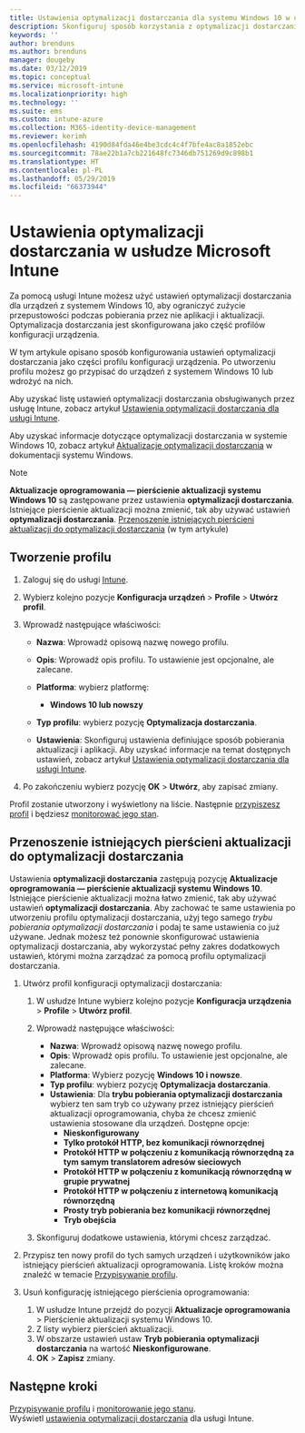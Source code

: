 ```yaml
---
title: Ustawienia optymalizacji dostarczania dla systemu Windows 10 w usłudze Microsoft Intune — Azure | Microsoft Docs
description: Skonfiguruj sposób korzystania z optymalizacji dostarczania przez urządzenia z systemem Windows 10, którymi zarządzasz za pomocą usługi Intune. W usłudze Intune utwórz profil konfiguracji urządzenia na potrzeby instalowania aktualizacji z Internetu. Zobacz również, jak można zastąpić istniejące pierścienie aktualizacji profilem optymalizacji dostarczania.
keywords: ''
author: brenduns
ms.author: brenduns
manager: dougeby
ms.date: 03/12/2019
ms.topic: conceptual
ms.service: microsoft-intune
ms.localizationpriority: high
ms.technology: ''
ms.suite: ems
ms.custom: intune-azure
ms.collection: M365-identity-device-management
ms.reviewer: kerimh
ms.openlocfilehash: 4190d84fda46e4be3cdc4c4f7bfe4ac8a1852ebc
ms.sourcegitcommit: 78ae22b1a7cb221648fc7346db751269d9c898b1
ms.translationtype: HT
ms.contentlocale: pl-PL
ms.lasthandoff: 05/29/2019
ms.locfileid: "66373944"
---
```

# <a name="delivery-optimization-settings-in-microsoft-intune"></a>Ustawienia optymalizacji dostarczania w usłudze Microsoft Intune

Za pomocą usługi Intune możesz użyć ustawień optymalizacji dostarczania dla urządzeń z systemem Windows 10, aby ograniczyć zużycie przepustowości podczas pobierania przez nie aplikacji i aktualizacji. Optymalizacja dostarczania jest skonfigurowana jako część profilów konfiguracji urządzenia.  

W tym artykule opisano sposób konfigurowania ustawień optymalizacji dostarczania jako części profilu konfiguracji urządzenia. Po utworzeniu profilu możesz go przypisać do urządzeń z systemem Windows 10 lub wdrożyć na nich. 

Aby uzyskać listę ustawień optymalizacji dostarczania obsługiwanych przez usługę Intune, zobacz artykuł [Ustawienia optymalizacji dostarczania dla usługi Intune](delivery-optimization-settings.md).  

Aby uzyskać informacje dotyczące optymalizacji dostarczania w systemie Windows 10, zobacz artykuł [Aktualizacje optymalizacji dostarczania](https://docs.microsoft.com/windows/deployment/update/waas-delivery-optimization) w dokumentacji systemu Windows.  


> [!NOTE]
> **Aktualizacje oprogramowania — pierścienie aktualizacji systemu Windows 10** są zastępowane przez ustawienia **optymalizacji dostarczania**. Istniejące pierścienie aktualizacji można zmienić, tak aby używać ustawień **optymalizacji dostarczania**. [Przenoszenie istniejących pierścieni aktualizacji do optymalizacji dostarczania](#move-existing-update-rings-to-delivery-optimization) (w tym artykule) 
## <a name="create-the-profile"></a>Tworzenie profilu

1. Zaloguj się do usługi [Intune](https://go.microsoft.com/fwlink/?linkid=2090973).

2. Wybierz kolejno pozycje **Konfiguracja urządzeń** > **Profile** > **Utwórz profil**.

3. Wprowadź następujące właściwości:

    - **Nazwa**: Wprowadź opisową nazwę nowego profilu.
    - **Opis**: Wprowadź opis profilu. To ustawienie jest opcjonalne, ale zalecane.
    - **Platforma**: wybierz platformę:  

        - **Windows 10 lub nowszy**

    - **Typ profilu**: wybierz pozycję **Optymalizacja dostarczania**.
    - **Ustawienia**: Skonfiguruj ustawienia definiujące sposób pobierania aktualizacji i aplikacji. Aby uzyskać informacje na temat dostępnych ustawień, zobacz artykuł [Ustawienia optymalizacji dostarczania dla usługi Intune](delivery-optimization-settings.md).

4. Po zakończeniu wybierz pozycję **OK**  >  **Utwórz**, aby zapisać zmiany.

Profil zostanie utworzony i wyświetlony na liście. Następnie [przypiszesz profil](device-profile-assign.md) i będziesz [monitorować jego stan](device-profile-monitor.md).

## <a name="move-existing-update-rings-to-delivery-optimization"></a>Przenoszenie istniejących pierścieni aktualizacji do optymalizacji dostarczania

Ustawienia **optymalizacji dostarczania** zastępują pozycję **Aktualizacje oprogramowania — pierścienie aktualizacji systemu Windows 10**. Istniejące pierścienie aktualizacji można łatwo zmienić, tak aby używać ustawień **optymalizacji dostarczania**. Aby zachować te same ustawienia po utworzeniu profilu optymalizacji dostarczania, użyj tego samego *trybu pobierania optymalizacji dostarczania* i podaj te same ustawienia co już używane. Jednak możesz też ponownie skonfigurować ustawienia optymalizacji dostarczania, aby wykorzystać pełny zakres dodatkowych ustawień, którymi można zarządzać za pomocą profilu optymalizacji dostarczania.

1. Utwórz profil konfiguracji optymalizacji dostarczania:

    1. W usłudze Intune wybierz kolejno pozycje **Konfiguracja urządzenia** > **Profile** > **Utwórz profil**.
    2. Wprowadź następujące właściwości:

        - **Nazwa**: Wprowadź opisową nazwę nowego profilu.
        - **Opis**: Wprowadź opis profilu. To ustawienie jest opcjonalne, ale zalecane.
        - **Platforma**: Wybierz pozycję **Windows 10 i nowsze**.
        - **Typ profilu**: wybierz pozycję **Optymalizacja dostarczania**.
        - **Ustawienia**: Dla **trybu pobierania optymalizacji dostarczania** wybierz ten sam tryb co używany przez istniejący pierścień aktualizacji oprogramowania, chyba że chcesz zmienić ustawienia stosowane dla urządzeń. Dostępne opcje:
            - **Nieskonfigurowany**
            - **Tylko protokół HTTP, bez komunikacji równorzędnej**
            - **Protokół HTTP w połączeniu z komunikacją równorzędną za tym samym translatorem adresów sieciowych**
            - **Protokół HTTP w połączeniu z komunikacją równorzędną w grupie prywatnej**
            - **Protokół HTTP w połączeniu z internetową komunikacją równorzędną**
            - **Prosty tryb pobierania bez komunikacji równorzędnej**
            - **Tryb obejścia**
    3. Skonfiguruj dodatkowe ustawienia, którymi chcesz zarządzać.
1. Przypisz ten nowy profil do tych samych urządzeń i użytkowników jako istniejący pierścień aktualizacji oprogramowania. Listę kroków można znaleźć w temacie [Przypisywanie profilu](device-profile-assign.md).

3. Usuń konfigurację istniejącego pierścienia oprogramowania:
    1. W usłudze Intune przejdź do pozycji **Aktualizacje oprogramowania** > Pierścienie aktualizacji systemu Windows 10.
    2. Z listy wybierz pierścień aktualizacji.
    3. W obszarze ustawień ustaw **Tryb pobierania optymalizacji dostarczania** na wartość **Nieskonfigurowane**.
    4. **OK** > **Zapisz** zmiany.

## <a name="next-steps"></a>Następne kroki

[Przypisywanie profilu](device-profile-assign.md) i [monitorowanie jego stanu](device-profile-monitor.md).  
Wyświetl [ustawienia optymalizacji dostarczania](delivery-optimization-settings.md) dla usługi Intune.
